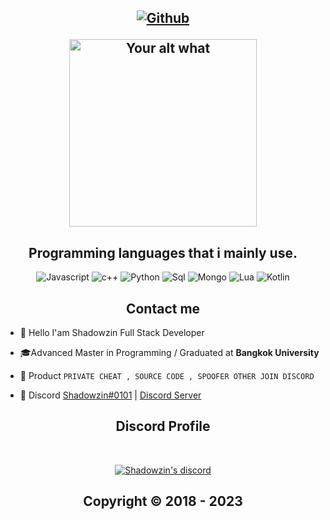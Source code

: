 <h2 align="center">

<p align="center"> 
  <a href="https://github.com/ShadowzinOFC?">
   <img alt="Github" src="https://img.shields.io/github/followers/Fnoberz?color=7289DA&logo=github&label=Followers&style=for-the-badge&logoWidth=10&labelColor=000'"></a>   


<p align="center">
<img src="https://readme-spotify-status-liart.vercel.app/api/run-spotify-status" alt="Your alt what" width="300" align/>
</p>


<h2 align="center">Programming languages that i mainly use.</h2>
<p align="center">
  <img alt="Javascript" src="https://img.shields.io/badge/-JavaScript-090909?style=for-the-badge&logo=JavaScript&logoColor=E9D54D"></a> 
  <img alt="c++" src="https://img.shields.io/badge/-C++-090909?style=for-the-badge&logo=C%2b%2b&logoColor=6296CC"></a> 
  <img alt="Python" src="https://img.shields.io/badge/-Python-090909?style=for-the-badge&logo=dart&logoColor=097CDB"></a>    
  <img alt="Sql" src="https://img.shields.io/badge/-Sql-090909?style=for-the-badge&logo=mysql&logoColor=00648B"></a> 
  <img alt="Mongo" src="https://img.shields.io/badge/-MongoDB-090909?style=for-the-badge&logo=MongoDB&logoColor=00648B"></a>
  <img alt="Lua" src="https://img.shields.io/badge/-LUA-090909?style=for-the-badge&logo=Lua&logoColor=00648B"></a>
  <img alt="Kotlin" src="https://img.shields.io/badge/-Kotlin-090909?style=for-the-badge&logo=Kotlin&logoColor=00648B"></a> 
</p>
  

<h2 align="center">Contact me</h2>

- 👋 Hello I'am Shadowzin Full Stack Developer

- 🎓Advanced Master in Programming / Graduated at **Bangkok University**

- 🛒 Product `PRIVATE CHEAT , SOURCE CODE , SPOOFER OTHER JOIN DISCORD`

- 💬 Discord [Shadowzin#0101](https://discord.com/users/739941420135219648) | [Discord Server](https://discord.gg/7PQVQG9cv2)




<h2 align="center">Discord Profile</h2><br>
  <p align="center">
    <a href="https://discord.gg/7PQVQG9cv2">
        <img title="Shadowzin Community" alt="Shadowzin's discord" src="https://discord.c99.nl/widget/theme-4/739941420135219648.png"/>
    </a>
</p>

</p>

<h2 align="center"> Copyright © 2018 - 2023  
